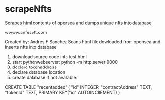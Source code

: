 # scrapeNfts
Scrapes html contents of opensea and dumps unique nfts into database
 
 wwww.anfesoft.com
 
 Created by: Andres F Sanchez
  Scans html file dowloaded from opensea and inserts nfts into database
   1) download source code into test.html
   2) start pythonwebserver: python -m http.server 9000
   3) declare tokenaddress 
   4) declare database location
   5) create database if not available:
 
 
 CREATE TABLE "recentadded" (
	"id"	INTEGER,
	"contractAddress"	TEXT,
	"tokenId"	TEXT,
	PRIMARY KEY("id" AUTOINCREMENT)
)
